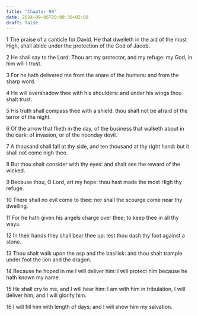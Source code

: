 ```yaml
---
title: "Chapter 90"
date: 2024-09-06T20:00:30+02:00
draft: false
---
```



1 The praise of a canticle for David. He that dwelleth in the aid of the most High, shall abide under the protection of the God of Jacob.

2 He shall say to the Lord: Thou art my protector, and my refuge: my God, in him will I trust.

3 For he hath delivered me from the snare of the hunters: and from the sharp word.

4 He will overshadow thee with his shoulders: and under his wings thou shalt trust.

5 His truth shall compass thee with a shield: thou shalt not be afraid of the terror of the night.

6 Of the arrow that flieth in the day, of the business that walketh about in the dark: of invasion, or of the noonday devil.

7 A thousand shall fall at thy side, and ten thousand at thy right hand: but it shall not come nigh thee.

8 But thou shalt consider with thy eyes: and shalt see the reward of the wicked.

9 Because thou, O Lord, art my hope: thou hast made the most High thy refuge.

10 There shall no evil come to thee: nor shall the scourge come near thy dwelling.

11 For he hath given his angels charge over thee; to keep thee in all thy ways.

12 In their hands they shall bear thee up: lest thou dash thy foot against a stone.

13 Thou shalt walk upon the asp and the basilisk: and thou shalt trample under foot the lion and the dragon.

14 Because he hoped in me I will deliver him: I will protect him because he hath known my name.

15 He shall cry to me, and I will hear him: I am with him in tribulation, I will deliver him, and I will glorify him.

16 I will fill him with length of days; and I will shew him my salvation.

